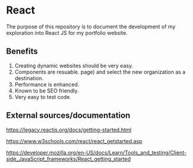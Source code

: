 # React

The purpose of this repository is to document the development of my exploration into React JS for my portfolio website.

## Benefits

1. Creating dynamic websites should be very easy.
1. Components are resuable.
   page) and select the new organization as a destination.
1. Performance is enhanced. 
1. Known to be SEO friendly.
1. Very easy to test code.

## External sources/documentation

https://legacy.reactjs.org/docs/getting-started.html

https://www.w3schools.com/react/react_getstarted.asp

https://developer.mozilla.org/en-US/docs/Learn/Tools_and_testing/Client-side_JavaScript_frameworks/React_getting_started